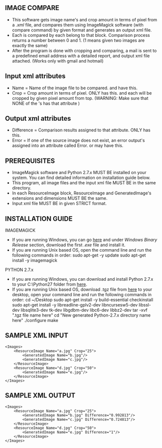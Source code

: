 IMAGE COMPARE
----------
- This software gets image name's and crop amount in terms of pixel from a *.xml* file, and compares them using ImageMagick software  (with compare command) by given format and generates an output xml file.
- Each <ResourceImage> is compared by each <GeneratedImage> belong to that block. Comparison process returns a number between 0 and 1. (1 means given two images are exactly the same) 
- After the program is done with cropping and comparing, a mail is sent to a predefined email address with a detailed report, and output xml file attached. (Works only with gmail and hotmail)

Input xml attributes
----------
- Name = Name of the image file to be compared. <ResourceImage> and <GeneratedImage> have this.
- Crop = Crop amount in terms of pixel. ONLY <ResourceImage> has this. <ResourceImage> and each <GeneratedImage> will be cropped by given pixel amount from top. (WARNING: Make sure that NONE of the <GeneratedImage>'s has that attribute )

Output xml attributes
----------
- Difference = Comparison results assigned to that attribute. ONLY <GeneratedImage> has this.
- Error = If one of the source image does not exist, an error output's assigned into an attribute called Error. <ResourceImage> or <GeneratedImage> may have this.

PREREQUISITES
----------
- ImageMagick software and Python 2.7.x MUST BE installed on your system. You can find detailed information on installation guide below.
- This program, all image files and the input xml file MUST BE in the same directory.
- In each ResourceImage block, ResourceImage and GeneratedImage's extensions and dimensions MUST BE the same.
- Input xml file MUST BE in given STRICT format.

INSTALLATION GUIDE
----------

IMAGEMAGICK

- If you are running Windows, you can go [here](http://www.imagemagick.org/script/binary-releases.php) and under *Windows Binary Release* section, download the first *.exe* file and install it.
- If you are running Unix based OS, open the command line and run the following commands in order:
	sudo apt-get -y update
	sudo apt-get install -y imagemagick

PYTHON 2.7.x

- If you are running Windows, you can download and install Python 2.7.x to 
your C:\Python27 folder from [here](https://www.python.org/downloads/).
- If you are running Unix based OS, download .tgz file from [here](https://www.python.org/downloads/release/python-2710/) to your desktop, open 
your command line and run the following commands in order:
	cd ~/Desktop
	sudo apt-get install -y build-essential checkinstall
	sudo apt-get install -y libreadline-gplv2-dev libncursesw5-dev libssl-dev 
libsqlite3-dev tk-dev libgdbm-dev libc6-dev libbz2-dev
	tar -xvf ".tgz file name here"
	cd "New generated Python-2.7.x directory name here"
	./configure
	make

SAMPLE XML INPUT
----------
```
<Images>
	<ResourceImage Name="a.jpg" Crop="25">
		<GeneratedImage Name="b.jpg"/>			
		<GeneratedImage Name="c.jpg"/>
	</ResourceImage>
	<ResourceImage Name="d.jpg" Crop="50">
		<GeneratedImage Name="e.jpg"/>
	</ResourceImage>
</Images>
```
SAMPLE XML OUTPUT
----------
```
<Images>
	<ResourceImage Name="a.jpg" Crop="25">
		<GeneratedImage Name="b.jpg" Difference="0.992813"/>			
		<GeneratedImage Name="c.jpg" Difference="0.724813"/>
	</ResourceImage>
	<ResourceImage Name="d.jpg" Crop="50">
		<GeneratedImage Name="e.jpg" Difference="1"/>
	</ResourceImage>
</Images>
```

